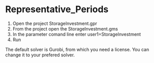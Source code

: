 # Representative_Periods

1. Open the project StorageInvestment.gpr
2. From the project open the StorageInvestment.gms
3. In the parameter comand line enter user1=StorageInvestment
4. Run

The default solver is Gurobi, from which you need a license.
You can change it to your prefered solver. 
